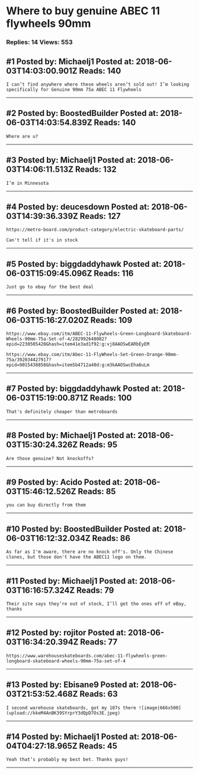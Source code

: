 # Where to buy genuine ABEC 11 flywheels 90mm

### Replies: 14 Views: 553

## \#1 Posted by: Michaelj1 Posted at: 2018-06-03T14:03:00.901Z Reads: 140

```
I can’t find anywhere where these wheels aren’t sold out! I’m looking specifically for Genuine 90mm 75a ABEC 11 Flywheels
```

---
## \#2 Posted by: BoostedBuilder Posted at: 2018-06-03T14:03:54.839Z Reads: 140

```
Where are u?
```

---
## \#3 Posted by: Michaelj1 Posted at: 2018-06-03T14:06:11.513Z Reads: 132

```
I’m in Minnesota
```

---
## \#4 Posted by: deucesdown Posted at: 2018-06-03T14:39:36.339Z Reads: 127

```
https://metro-board.com/product-category/electric-skateboard-parts/

Can't tell if it's in stock
```

---
## \#5 Posted by: biggdaddyhawk Posted at: 2018-06-03T15:09:45.096Z Reads: 116

```
Just go to ebay for the best deal
```

---
## \#6 Posted by: BoostedBuilder Posted at: 2018-06-03T15:16:27.020Z Reads: 109

```
https://www.ebay.com/itm/ABEC-11-Flywheels-Green-Longboard-Skateboard-Wheels-90mm-75a-Set-of-4/282992648082?epid=2230505420&hash=item41e3ad1f92:g:vj8AAOSwEARbEyEM

https://www.ebay.com/itm/Abec-11-FlyWheels-Set-Green-Orange-90mm-75a/392034427917?epid=9015438858&hash=item5b4712a40d:g:m3kAAOSwcEha6uLm
```

---
## \#7 Posted by: biggdaddyhawk Posted at: 2018-06-03T15:19:00.871Z Reads: 100

```
That's definitely cheaper than metroboards
```

---
## \#8 Posted by: Michaelj1 Posted at: 2018-06-03T15:30:24.326Z Reads: 95

```
Are those genuine? Not knockoffs?
```

---
## \#9 Posted by: Acido Posted at: 2018-06-03T15:46:12.526Z Reads: 85

```
you can buy directly from them
```

---
## \#10 Posted by: BoostedBuilder Posted at: 2018-06-03T16:12:32.034Z Reads: 86

```
As far as I'm aware, there are no knock off's. Only the Chinese clones, but those don't have the ABEC11 logo on them.
```

---
## \#11 Posted by: Michaelj1 Posted at: 2018-06-03T16:16:57.324Z Reads: 79

```
Their site says they’re out of stock, I’ll get the ones off of eBay, thanks
```

---
## \#12 Posted by: rojitor Posted at: 2018-06-03T16:34:20.394Z Reads: 77

```
https://www.warehouseskateboards.com/abec-11-flywheels-green-longboard-skateboard-wheels-90mm-75a-set-of-4
```

---
## \#13 Posted by: Ebisane9 Posted at: 2018-06-03T21:53:52.468Z Reads: 63

```
I second warehouse skateboards, got my 107s there ![image|666x500](upload://kkeM4AnBK39SYrprY3dQpD7Os3E.jpeg)
```

---
## \#14 Posted by: Michaelj1 Posted at: 2018-06-04T04:27:18.965Z Reads: 45

```
Yeah that’s probably my best bet. Thanks guys!
```

---
